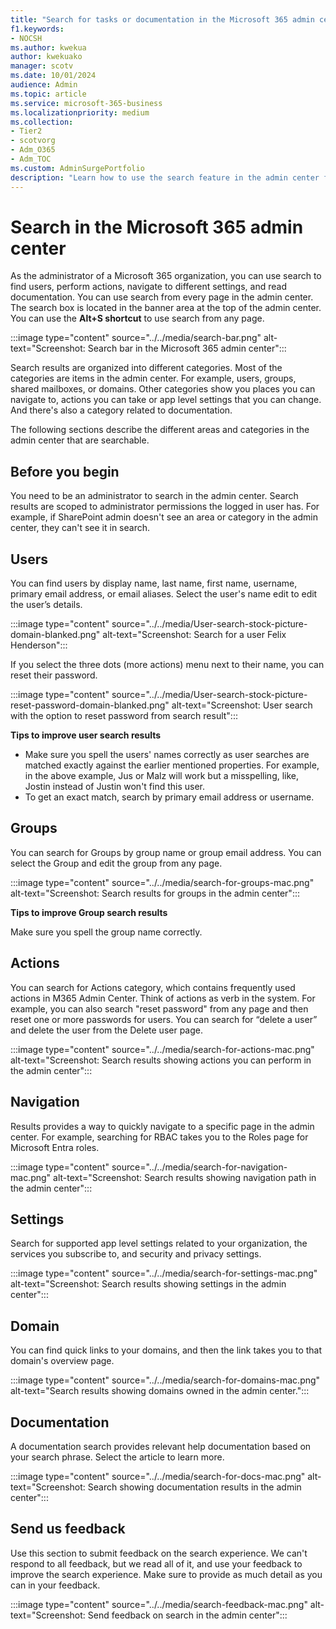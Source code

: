 ```yaml
---
title: "Search for tasks or documentation in the Microsoft 365 admin center"
f1.keywords:
- NOCSH
ms.author: kwekua
author: kwekuako
manager: scotv
ms.date: 10/01/2024
audience: Admin
ms.topic: article
ms.service: microsoft-365-business
ms.localizationpriority: medium
ms.collection:
- Tier2
- scotvorg
- Adm_O365
- Adm_TOC
ms.custom: AdminSurgePortfolio
description: "Learn how to use the search feature in the admin center for better and faster results."
---
```


# Search in the Microsoft 365 admin center

As the administrator of a Microsoft 365 organization, you can use search to find users, perform actions, navigate to different settings, and read documentation. You can use search from every page in the admin center. The search box is located in the banner area at the top of the admin center. You can use the **Alt+S shortcut** to use search from any page.

:::image type="content" source="../../media/search-bar.png" alt-text="Screenshot: Search bar in the Microsoft 365 admin center":::

Search results are organized into different categories. Most of the categories are items in the admin center. For example, users, groups, shared mailboxes, or domains. Other categories show you places you can navigate to, actions you can take or app level settings that you can change. And there's also a category related to documentation.

The following sections describe the different areas and categories in the admin center that are searchable.

## Before you begin

You need to be an administrator to search in the admin center. Search results are scoped to administrator permissions the logged in user has. For example, if SharePoint admin doesn't see an area or category in the admin center, they can't see it in search.

## Users

You can find users by display name, last name, first name, username, primary email address, or email aliases. Select the user's name edit to edit the user’s details.

:::image type="content" source="../../media/User-search-stock-picture-domain-blanked.png" alt-text="Screenshot: Search for a user Felix Henderson":::

If you select the three dots (more actions) menu next to their name, you can reset their password.

:::image type="content" source="../../media/User-search-stock-picture-reset-password-domain-blanked.png" alt-text="Screenshot: User search with the option to reset password from search result":::

**Tips to improve user search results**

- Make sure you spell the users' names correctly as user searches are matched exactly against the earlier mentioned properties. For example, in the above example, Jus or Malz will work but a misspelling, like, Jostin instead of Justin won't find this user.
- To get an exact match, search by primary email address or username.

## Groups

You can search for Groups by group name or group email address. You can select the Group and edit the group from any page.

:::image type="content" source="../../media/search-for-groups-mac.png" alt-text="Screenshot: Search results for groups in the admin center":::

**Tips to improve Group search results**

Make sure you spell the group name correctly.

## Actions

You can search for Actions category, which contains frequently used actions in M365 Admin Center. Think of actions as verb in the system. For example, you can also search "reset password" from any page and then reset one or more passwords for users. You can search for “delete a user” and delete the user from the Delete user page.

:::image type="content" source="../../media/search-for-actions-mac.png" alt-text="Screenshot: Search results showing actions you can perform in the admin center":::

## Navigation

Results provides a way to quickly navigate to a specific page in the admin center. For example, searching for RBAC takes you to the Roles page for Microsoft Entra roles.

:::image type="content" source="../../media/search-for-navigation-mac.png" alt-text="Screenshot: Search results showing navigation path in the admin center":::

## Settings

Search for supported app level settings related to your organization, the services you subscribe to, and security and privacy settings.

:::image type="content" source="../../media/search-for-settings-mac.png" alt-text="Screenshot: Search results showing settings in the admin center":::

## Domain

You can find quick links to your domains, and then the link takes you to that domain's overview page.

:::image type="content" source="../../media/search-for-domains-mac.png" alt-text="Search results showing domains owned in the admin center.":::

## Documentation

A documentation search provides relevant help documentation based on your search phrase. Select the article to learn more.

:::image type="content" source="../../media/search-for-docs-mac.png" alt-text="Screenshot: Search showing documentation results in the admin center":::

## Send us feedback

Use this section to submit feedback on the search experience. We can't respond to all feedback, but we read all of it, and use your feedback to improve the search experience. Make sure to provide as much detail as you can in your feedback.

:::image type="content" source="../../media/search-feedback-mac.png" alt-text="Screenshot: Send feedback on search in the admin center":::
